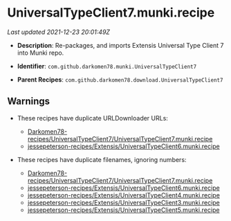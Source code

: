 # UniversalTypeClient7.munki.recipe

_Last updated 2021-12-23 20:01:49Z_

- **Description**: Re-packages, and imports Extensis Universal Type Client 7 into Munki repo.

- **Identifier**: `com.github.darkomen78.munki.UniversalTypeClient7`

- **Parent Recipes**: `com.github.darkomen78.download.UniversalTypeClient7`


## Warnings

- These recipes have duplicate URLDownloader URLs:
    - [Darkomen78-recipes/UniversalTypeClient7/UniversalTypeClient7.munki.recipe](/autopkg-dupe-tracker/Darkomen78-recipes/UniversalTypeClient7/UniversalTypeClient7.munki.recipe)
    - [jessepeterson-recipes/Extensis/UniversalTypeClient6.munki.recipe](/autopkg-dupe-tracker/jessepeterson-recipes/Extensis/UniversalTypeClient6.munki.recipe)

- These recipes have duplicate filenames, ignoring numbers:
    - [Darkomen78-recipes/UniversalTypeClient7/UniversalTypeClient7.munki.recipe](/autopkg-dupe-tracker/Darkomen78-recipes/UniversalTypeClient7/UniversalTypeClient7.munki.recipe)
    - [jessepeterson-recipes/Extensis/UniversalTypeClient6.munki.recipe](/autopkg-dupe-tracker/jessepeterson-recipes/Extensis/UniversalTypeClient6.munki.recipe)
    - [jessepeterson-recipes/Extensis/UniversalTypeClient4.munki.recipe](/autopkg-dupe-tracker/jessepeterson-recipes/Extensis/UniversalTypeClient4.munki.recipe)
    - [jessepeterson-recipes/Extensis/UniversalTypeClient3.munki.recipe](/autopkg-dupe-tracker/jessepeterson-recipes/Extensis/UniversalTypeClient3.munki.recipe)
    - [jessepeterson-recipes/Extensis/UniversalTypeClient5.munki.recipe](/autopkg-dupe-tracker/jessepeterson-recipes/Extensis/UniversalTypeClient5.munki.recipe)